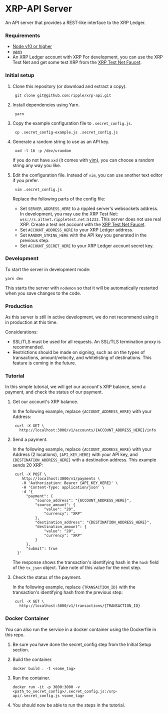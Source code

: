# XRP-API Server

An API server that provides a REST-like interface to the XRP Ledger.

### Requirements

- [Node v10 or higher](https://nodejs.org/en/download/)
- [yarn](https://yarnpkg.com/en/)
- An XRP Ledger account with XRP
    For development, you can use the XRP Test Net and get some test XRP from the [XRP Test Net Faucet](https://developers.ripple.com/xrp-test-net-faucet.html).

### Initial setup

1. Clone this repository (or download and extract a copy).

        git clone git@github.com:ripple/xrp-api.git

2. Install dependencies using Yarn.

        yarn

3. Copy the example configuration file to `.secret_config.js`.

        cp .secret_config-example.js .secret_config.js

4. Generate a random string to use as an API key.

        xxd -l 16 -p /dev/urandom

    If you do not have `xxd` (it comes with [vim](https://www.vim.org/)), you can choose a random string any way you like.

5. Edit the configuration file. Instead of `vim`, you can use another text editor if you prefer.

        vim .secret_config.js

    Replace the following parts of the config file:

    - Set `SERVER_ADDRESS_HERE` to a rippled server's websockets address. In development, you may use the XRP Test Net: `wss://s.altnet.rippletest.net:51233`. This server does not use real XRP. Create a test net account with the [XRP Test Net Faucet](https://xrpl.org/xrp-testnet-faucet.html).
    - Set `ACCOUNT_ADDRESS_HERE` to your XRP Ledger address.
    - Set `RANDOM_STRING_HERE` with the API key you generated in the previous step.
    - Set `ACCOUNT_SECRET_HERE` to your XRP Ledger account secret key.

### Development

To start the server in development mode:

    yarn dev

This starts the server with `nodemon` so that it will be automatically restarted when you save changes to the code.

### Production

As this server is still in active development, we do not recommend using it in production at this time.

Considerations:
- SSL/TLS must be used for all requests. An SSL/TLS termination proxy is recommended.
- Restrictions should be made on signing, such as on the types of transactions, amount/velocity, and whitelisting of destinations. This feature is coming in the future.

### Tutorial

In this simple tutorial, we will get our account's XRP balance, send a payment, and check the status of our payment.

1. Get our account's XRP balance.

    In the following example, replace `{ACCOUNT_ADDRESS_HERE}` with your Address:

        curl -X GET \
          http://localhost:3000/v1/accounts/{ACCOUNT_ADDRESS_HERE}/info

2. Send a payment.

    In the following example, replace `{ACCOUNT_ADDRESS_HERE}` with your Address (2 locations), `{API_KEY_HERE}` with your API key, and `{DESTINATION_ADDRESS_HERE}` with a destination address. This example sends 20 XRP:

        curl -X POST \
           http://localhost:3000/v1/payments \
           -H 'Authorization: Bearer {API_KEY_HERE}' \
           -H 'Content-Type: application/json' \
           -d '{
             "payment": {
                 "source_address": "{ACCOUNT_ADDRESS_HERE}",
                 "source_amount": {
                     "value": "20",
                     "currency": "XRP"
                 },
                 "destination_address": "{DESTINATION_ADDRESS_HERE}",
                 "destination_amount": {
                     "value": "20",
                     "currency": "XRP"
                 }
             },
             "submit": true
         }'


    The response shows the transaction's identifying hash in the `hash` field of the `tx_json` object. Take note of this value for the next step.

3. Check the status of the payment.

    In the following example, replace `{TRANSACTION_ID}` with the transaction's identifying hash from the previous step:

        curl -X GET \
          http://localhost:3000/v1/transactions/{TRANSACTION_ID}

### Docker Container

You can also run the service in a docker container using the Dockerfile in this repo.

1. Be sure you have done the secret_config step from the Initial Setup section.
2. Build the container.

    ```docker build . -t <some_tag>```
3. Run the container.

   ```docker run -it -p 3000:3000 -v <path_to_secret_config>/.secret_config.js:/xrp-api/.secret_config.js <some_tag>```

4. You should now be able to run the steps in the tutorial.
